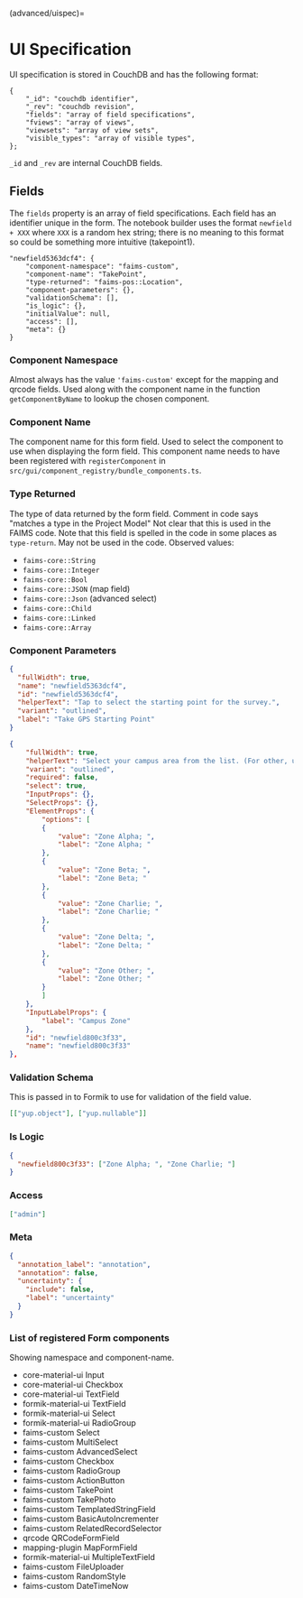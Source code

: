 (advanced/uispec)=

# UI Specification

UI specification is stored in CouchDB and has the following format:

```
{
    "_id": "couchdb identifier",
    "_rev": "couchdb revision",
    "fields": "array of field specifications",
    "fviews": "array of views",
    "viewsets": "array of view sets",
    "visible_types": "array of visible types",
};
```

`_id` and `_rev` are internal CouchDB fields.

## Fields

The `fields` property is an array of field specifications. Each field has an
identifier unique in the form. The notebook builder uses the format `newfield + XXX`
where `XXX` is a random hex string; there is no meaning to this format so could
be something more intuitive (takepoint1).

```
"newfield5363dcf4": {
    "component-namespace": "faims-custom",
    "component-name": "TakePoint",
    "type-returned": "faims-pos::Location",
    "component-parameters": {},
    "validationSchema": [],
    "is_logic": {},
    "initialValue": null,
    "access": [],
    "meta": {}
}
```

### Component Namespace

Almost always has the value `'faims-custom'` except for the mapping and qrcode fields.
Used along with the component name in the function `getComponentByName` to lookup the
chosen component.

### Component Name

The component name for this form field. Used to select the component to use
when displaying the form field. This component name needs to have been
registered with `registerComponent` in `src/gui/component_registry/bundle_components.ts`.

### Type Returned

The type of data returned by the form field. Comment in code says "matches
a type in the Project Model" Not clear that this is used in the
FAIMS code. Note that this field is spelled in the code in some places as `type-return`. May not be used in the code. Observed values:

- `faims-core::String`
- `faims-core::Integer`
- `faims-core::Bool`
- `faims-core::JSON` (map field)
- `faims-core::Json` (advanced select)
- `faims-core::Child`
- `faims-core::Linked`
- `faims-core::Array`

### Component Parameters

```json
{
  "fullWidth": true,
  "name": "newfield5363dcf4",
  "id": "newfield5363dcf4",
  "helperText": "Tap to select the starting point for the survey.",
  "variant": "outlined",
  "label": "Take GPS Starting Point"
}
```

```json
{
    "fullWidth": true,
    "helperText": "Select your campus area from the list. (For other, use annotation icon)",
    "variant": "outlined",
    "required": false,
    "select": true,
    "InputProps": {},
    "SelectProps": {},
    "ElementProps": {
        "options": [
        {
            "value": "Zone Alpha; ",
            "label": "Zone Alpha; "
        },
        {
            "value": "Zone Beta; ",
            "label": "Zone Beta; "
        },
        {
            "value": "Zone Charlie; ",
            "label": "Zone Charlie; "
        },
        {
            "value": "Zone Delta; ",
            "label": "Zone Delta; "
        },
        {
            "value": "Zone Other; ",
            "label": "Zone Other; "
        }
        ]
    },
    "InputLabelProps": {
        "label": "Campus Zone"
    },
    "id": "newfield800c3f33",
    "name": "newfield800c3f33"
},
```

### Validation Schema

This is passed in to Formik to use for validation of the field value.

```json
[["yup.object"], ["yup.nullable"]]
```

### Is Logic

```json
{
  "newfield800c3f33": ["Zone Alpha; ", "Zone Charlie; "]
}
```

### Access

```json
["admin"]
```

### Meta

```json
{
  "annotation_label": "annotation",
  "annotation": false,
  "uncertainty": {
    "include": false,
    "label": "uncertainty"
  }
}
```

### List of registered Form components

Showing namespace and component-name.

- core-material-ui Input
- core-material-ui Checkbox
- core-material-ui TextField
- formik-material-ui TextField
- formik-material-ui Select
- formik-material-ui RadioGroup
- faims-custom Select
- faims-custom MultiSelect
- faims-custom AdvancedSelect
- faims-custom Checkbox
- faims-custom RadioGroup
- faims-custom ActionButton
- faims-custom TakePoint
- faims-custom TakePhoto
- faims-custom TemplatedStringField
- faims-custom BasicAutoIncrementer
- faims-custom RelatedRecordSelector
- qrcode QRCodeFormField
- mapping-plugin MapFormField
- formik-material-ui MultipleTextField
- faims-custom FileUploader
- faims-custom RandomStyle
- faims-custom DateTimeNow
